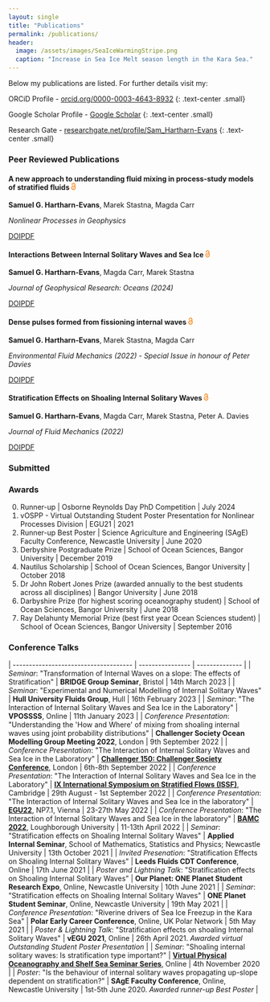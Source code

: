 ```yaml
---
layout: single
title: "Publications"
permalink: /publications/
header:
  image: /assets/images/SeaIceWarmingStripe.png
  caption: "Increase in Sea Ice Melt season length in the Kara Sea."
---
```


<script type='text/javascript' src='https://d1bxh8uas1mnw7.cloudfront.net/assets/embed.js'></script> <!-- Altmetric embed header -->

Below my publications are listed. For further details visit my: 

ORCiD Profile - [orcid.org/0000-0003-4643-8932](https://orcid.org/0000-0003-4643-8932)
{: .text-center .small}

Google Scholar Profile - [Google Scholar](https://scholar.google.com/citations?user=naRfL8cAAAAJ&hl=en)
{: .text-center .small}

Research Gate - [researchgate.net/profile/Sam_Hartharn-Evans](https://www.researchgate.net/profile/Sam_Hartharn-Evans)
{: .text-center .small}

### Peer Reviewed Publications

<div class="publication-card">
  <h4>A new approach to understanding fluid mixing in process-study models of stratified fluids <img src="/assets/images/Open_Access_logo_white.png" style="height:1em;margin-right:.5em;" alt="Open Access"></h4>
  <p><strong>Samuel G. Hartharn-Evans</strong>, Marek Stastna, Magda Carr</p>
  <p><em>Nonlinear Processes in Geophysics</em></p>
  <div style="display: flex; align-items: center;">
    <a href="https://doi.org/10.5194/npg-31-61-2024" class="btn btn--info">DOI</a> 
    <a href="/assets/documents/Hartharn-Evans2024b.pdf" class="btn btn--inverse">PDF</a>
    <div data-badge-popover="right" data-badge-type="donut" data-doi="https://doi.org/10.5194/npg-31-61-2024" class="altmetric-embed" </div>
  </div>
</div>

<div class="publication-card">
  <h4>Interactions Between Internal Solitary Waves and Sea Ice <img src="/assets/images/Open_Access_logo_white.png" style="height:1em;margin-right:.5em;" alt="Open Access"></h4>
  <p><strong>Samuel G. Hartharn-Evans</strong>, Magda Carr, Marek Stastna</p>
  <p><em>Journal of Geophysical Research: Oceans (2024)</em></p>
  <div style="display: flex; align-items: center;">
    <a href="https://doi.org/10.1029/2023JC020175" class="btn btn--info">DOI</a> 
    <a href="/assets/documents/Hartharn-Evans2024.pdf" class="btn btn--inverse">PDF</a>
    <div data-badge-popover="right" data-badge-type="donut" data-doi="https://doi.org/10.1029/2023JC020175" class="altmetric-embed" </div>
  </div>
</div>

<div class="publication-card">
  <h4>Dense pulses formed from fissioning internal waves <img src="/assets/images/Open_Access_logo_white.png"
style="height:1em;margin-right:.5em;" alt="Open Access"></h4>
  <p><strong>Samuel G. Hartharn-Evans</strong>, Marek Stastna, Magda Carr</p>
  <p><em>Environmental Fluid Mechanics (2022) - Special Issue in honour of Peter Davies</em></p>
  <div style="display: flex; align-items: center;">
   <a href="https://doi.org/10.1007/s10652-022-09894-x" class="btn btn--info">DOI</a> 
  <a href="/assets/documents/Hartharn-Evans2022b.pdf" class="btn btn--inverse">PDF</a>
  <div data-badge-popover="right" data-badge-type="donut" data-doi="https://doi.org/10.1007/s10652-022-09894-x" class="altmetric-embed"></div>
</div>
</div>

<div class="publication-card">
  <h4>Stratification Effects on Shoaling Internal Solitary Waves <img src="/assets/images/Open_Access_logo_white.png"
style="height:1em;margin-right:.5em;" alt="Open Access"></h4>
  <p><strong>Samuel G. Hartharn-Evans</strong>, Magda Carr, Marek Stastna, Peter A. Davies</p>
  <p><em>Journal of Fluid Mechanics (2022)</em></p>
  <div style="display: flex; align-items: center;">
   <a href="https://doi.org/10.1017/jfm.2021.1049" class="btn btn--info">DOI</a> 
  <a href="/assets/documents/Hartharn-Evans2022.pdf" class="btn btn--inverse">PDF</a>
  <div data-badge-popover="right" data-badge-type="donut" data-doi="https://doi.org/10.1017/jfm.2021.1049" class="altmetric-embed"></div>
</div>
</div>



### Submitted

### Awards

0. Runner-up | Osborne Reynolds Day PhD Competition | July 2024
0. vOSPP - Virtual Outstanding Student Poster Presentation for Nonlinear Processes Division | EGU21 | 2021
0. Runner-up Best Poster | Science Agriculture and Engineering (SAgE) Faculty Conference, Newcastle University | June 2020
0. Derbyshire Postgraduate Prize | School of Ocean Sciences, Bangor University | December 2019
0. Nautilus Scholarship | School of Ocean Sciences, Bangor University | October 2018
0. Dr John Robert Jones Prize (awarded annually to the best students across all disciplines) | Bangor University | June 2018
0. Darbyshire Prize (for highest scoring oceanography student) | School of Ocean Sciences, Bangor University | June 2018
0. Ray Delahunty Memorial Prize (best first year Ocean Sciences student) | School of Ocean Sciences, Bangor University | September 2016


### Conference Talks 

| ------------------------------------- | ---------------- | -------------- |
| *Seminar*: "Transformation of Internal Waves on a slope: The effects of Stratification" | **BRIDGE Group Seminar**, Bristol | 14th March 2023 |
| *Seminar*: "Experimental and Numerical Modelling of Internal Solitary Waves" | **Hull University Fluids Group**, Hull | 16th February 2023 |
| *Seminar*: "The Interaction of Internal Solitary Waves and Sea Ice in the Laboratory" | **VPOSSSS**, Online | 11th January 2023 |
| *Conference Presentation*: "Understanding the 'How and Where' of mixing from shoaling internal waves using joint probability distributions" | **Challenger Society Ocean Modelling Group Meeting 2022**, London | 9th September 2022 |
| *Conference Presentation*: "The Interaction of Internal Solitary Waves and Sea Ice in the Laboratory" | **[Challenger 150: Challenger Society Conference](https://www.nhm.ac.uk/our-science/science-events/the-challenger-society-conference-2022-in-london.html)**, London | 6th-8th September 2022 | 
| *Conference Presentation*: "The Interaction of Internal Solitary Waves and Sea Ice in the Laboratory" | **[IX International Symposium on Stratified Flows (ISSF)](http://www.damtp.cam.ac.uk/events/issf2022/)**, Cambridge | 29th August - 1st September 2022 |
| *Conference Presentation*: "The Interaction of Internal Solitary Waves and Sea Ice in the laboratory" | **[EGU22](https://www.egu22.eu)**, NP7.1, Vienna | 23-27th May 2022 |
| *Conference Presentation*: "The Interaction of Internal Solitary Waves and Sea Ice in the laboratory" | **[BAMC 2022](https://bamc2022.lboro.ac.uk)**, Loughborough University |	11-13th April 2022 |
| *Seminar*: "Stratification effects on Shoaling Internal Solitary Waves" | **Applied Internal Seminar**, School of Mathematics, Statistics and Physics; Newcastle University |	13th October 2021 |
| *Invited Presenation*: "Stratification Effects on Shoaling Internal Solitary Waves" | **Leeds Fluids CDT Conference**, Online | 17th June 2021 |
| *Poster and Lightning Talk*: "Stratification effects on Shoaling Internal Solitary Waves" | **Our Planet: ONE Planet Student Research Expo**, Online, Newcastle University | 10th June 2021 |
| *Seminar*: "Stratification effects on Shoaling Internal Solitary Waves" | **ONE Planet Student Seminar**, Online, Newcastle University | 19th May 2021 |
| *Conference Presentation*: "Riverine drivers of Sea Ice Freezup in the Kara Sea" | **Polar Early Career Conference**, Online, UK Polar Network | 5th May 2021 |
| *Poster & Lightning Talk*: "Stratification effects on shoaling Internal Solitary Waves" | **vEGU 2021**, Online | 26th April 2021. *Awarded virtual Outstanding Student Poster Presentation* |
| *Seminar*: "Shoaling internal solitary waves: Is stratification type important?" | [**Virtual Physical Oceanography and Shelf Sea Seminar Series**](https://www.vepossss.eu), Online | 4th November 2020 |
| *Poster*: "Is the behaviour of internal solitary waves propagating up-slope dependent on stratification?" | **SAgE Faculty Conference**, Online, Newcastle University | 1st-5th June 2020. *Awarded runner-up Best Poster* |
	


